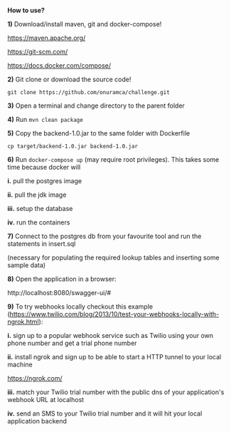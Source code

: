 **How to use?**

**1)** Download/install maven, git and docker-compose!

https://maven.apache.org/

https://git-scm.com/

https://docs.docker.com/compose/

**2)** Git clone or download the source code!

`git clone https://github.com/onuramca/challenge.git`

**3)** Open a terminal and change directory to the parent folder

**4)** Run `mvn clean package`

**5)** Copy the backend-1.0.jar to the same folder with Dockerfile

`cp target/backend-1.0.jar backend-1.0.jar`

**6)** Run `docker-compose up` (may require root privileges). This takes some time because docker will

**i.** pull the postgres image

**ii.** pull the jdk image

**iii.** setup the database 

**iv.** run the containers

**7)** Connect to the postgres db from your favourite tool and run the statements in insert.sql 

(necessary for populating the required lookup tables and inserting some sample data)

**8)** Open the application in a browser:

http://localhost:8080/swagger-ui/#

**9)** To try webhooks locally checkout this example (https://www.twilio.com/blog/2013/10/test-your-webhooks-locally-with-ngrok.html):

**i.** sign up to a popular webhook service such as Twilio using your own phone number and get a trial phone number

**ii.** install ngrok and sign up to be able to start a HTTP tunnel to your local machine

https://ngrok.com/

**iii.** match your Twilio trial number with the public dns of your application's webhook URL at localhost

**iv.** send an SMS to your Twilio trial number and it will hit your local application backend






